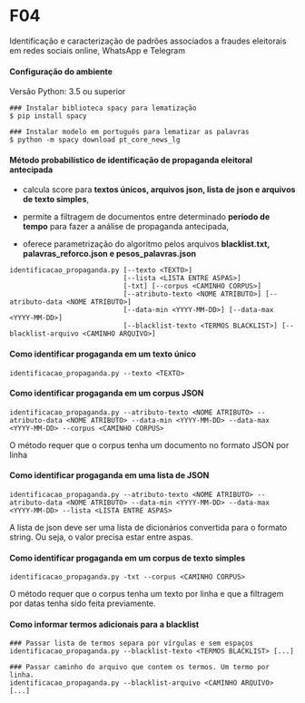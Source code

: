 # F04
Identificação e caracterização de padrões associados a fraudes eleitorais em redes sociais online, WhatsApp e Telegram

#### Configuração do ambiente
Versão Python: 3.5 ou superior

```
### Instalar biblioteca spacy para lematização
$ pip install spacy

### Instalar modelo em português para lematizar as palavras
$ python -m spacy download pt_core_news_lg
```

#### Método probabilístico de identificação de propaganda eleitoral antecipada

- calcula score para **textos únicos, arquivos json, lista de json e arquivos de texto simples**,

- permite a filtragem de documentos entre determinado **período de tempo** para fazer a análise de propaganda antecipada,

- oferece parametrização do algoritmo pelos arquivos **blacklist.txt, palavras_reforco.json e pesos_palavras.json**

```
identificacao_propaganda.py [--texto <TEXTO>] 
                            [--lista <LISTA ENTRE ASPAS>] 
                            [-txt] [--corpus <CAMINHO CORPUS>]
                            [--atributo-texto <NOME ATRIBUTO>] [--atributo-data <NOME ATRIBUTO>] 
                            [--data-min <YYYY-MM-DD>] [--data-max  <YYYY-MM-DD>]
                            [--blacklist-texto <TERMOS BLACKLIST>] [--blacklist-arquivo <CAMINHO ARQUIVO>]          
```

#### Como identificar progaganda em um texto único
```
identificacao_propaganda.py --texto <TEXTO>
```

#### Como identificar progaganda em um corpus JSON
```
identificacao_propaganda.py --atributo-texto <NOME ATRIBUTO> --atributo-data <NOME ATRIBUTO> --data-min <YYYY-MM-DD> --data-max <YYYY-MM-DD> --corpus <CAMINHO CORPUS>
```

O método requer que o corpus tenha um documento no formato JSON por linha 

#### Como identificar progaganda em uma lista de JSON
```
identificacao_propaganda.py --atributo-texto <NOME ATRIBUTO> --atributo-data <NOME ATRIBUTO> --data-min <YYYY-MM-DD> --data-max <YYYY-MM-DD> --lista <LISTA ENTRE ASPAS>
```

A lista de json deve ser uma lista de dicionários convertida para o formato string. Ou seja, o valor precisa estar entre aspas.

#### Como identificar progaganda em um corpus de texto simples
```
identificacao_propaganda.py -txt --corpus <CAMINHO CORPUS>
```

O método requer que o corpus tenha um texto por linha e que a filtragem por datas tenha sido feita previamente. 

#### Como informar termos adicionais para a blacklist
```
### Passar lista de termos separa por vírgulas e sem espaços
identificacao_propaganda.py --blacklist-texto <TERMOS BLACKLIST> [...]

### Passar caminho do arquivo que contem os termos. Um termo por linha.
identificacao_propaganda.py --blacklist-arquivo <CAMINHO ARQUIVO> [...]
```
